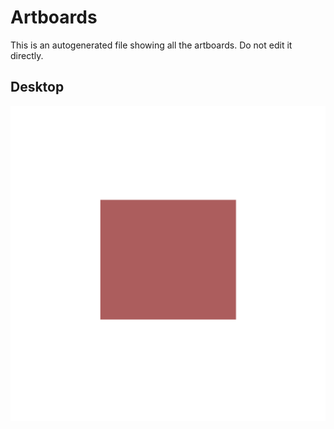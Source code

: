 # Artboards

This is an autogenerated file showing all the artboards. Do not edit it directly.

## Desktop

![Desktop](./.exportedArtboards/test/Desktop.png)

